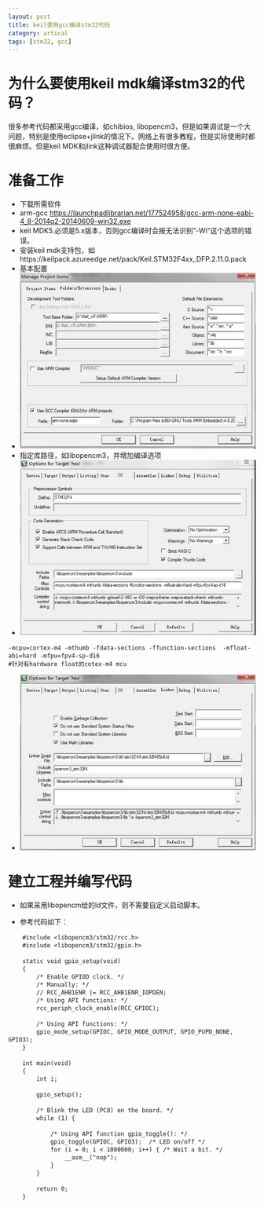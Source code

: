 ```yaml
---
layout: post
title: keil使用gcc编译stm32代码
category: artical
tags: [stm32, gcc]
---
```


# 为什么要使用keil mdk编译stm32的代码？
很多参考代码都采用gcc编译，如chibios, libopencm3，但是如果调试是一个大问题，特别是使用eclipse+jlink的情况下。网络上有很多教程，但是实际使用时都很麻烦。但是keil MDK和jlink这种调试器配合使用时很方便。

# 准备工作
 - 下载所需软件
  - arm-gcc https://launchpadlibrarian.net/177524958/gcc-arm-none-eabi-4_8-2014q2-20140609-win32.exe
  - keil MDK5.必须是5.x版本，否则gcc编译时会报无法识别”-Wl“这个选项的错误。
  - 安装keil mdk支持包，如https://keilpack.azureedge.net/pack/Keil.STM32F4xx_DFP.2.11.0.pack
 - 基本配置
  - ![](https://github.com/eedesignhouse/eedesignhouse.github.io/blob/master/_posts/pic/mdkGCCConfig.jpg)
  - 指定库路径，如libopencm3，并增加编译选项
  - ![](https://github.com/eedesignhouse/eedesignhouse.github.io/blob/master/_posts/pic/mdkGCCparam.jpg)
```
-mcpu=cortex-m4 -mthumb -fdata-sections -ffunction-sections  -mfloat-abi=hard -mfpu=fpv4-sp-d16
#针对有hardware float的cotex-m4 mcu
```
  - ![](https://github.com/eedesignhouse/eedesignhouse.github.io/blob/master/_posts/pic/mdkLinkparam.jpg)

# 建立工程并编写代码
- 如果采用libopencm给的ld文件，则不需要自定义启动脚本。

- 参考代码如下：
```
    #include <libopencm3/stm32/rcc.h>
    #include <libopencm3/stm32/gpio.h>

    static void gpio_setup(void)
    {
        /* Enable GPIOD clock. */
        /* Manually: */
        // RCC_AHB1ENR |= RCC_AHB1ENR_IOPDEN;
        /* Using API functions: */
        rcc_periph_clock_enable(RCC_GPIOC);

        /* Using API functions: */
        gpio_mode_setup(GPIOC, GPIO_MODE_OUTPUT, GPIO_PUPD_NONE, GPIO3);
    }

    int main(void)
    {
        int i;

        gpio_setup();

        /* Blink the LED (PC8) on the board. */
        while (1) {

            /* Using API function gpio_toggle(): */
            gpio_toggle(GPIOC, GPIO3);	/* LED on/off */
            for (i = 0; i < 1000000; i++) {	/* Wait a bit. */
                __asm__("nop");
            }
        }

        return 0;
    }
```

